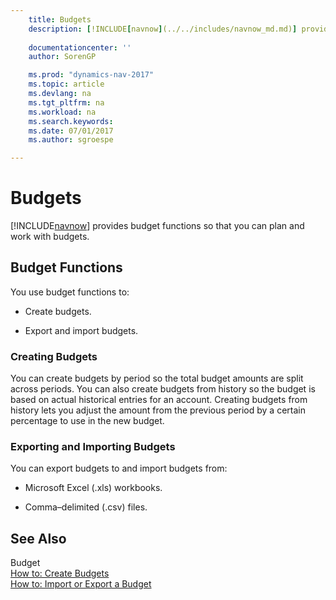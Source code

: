 ```yaml
---
    title: Budgets 
    description: [!INCLUDE[navnow](../../includes/navnow_md.md)] provides budget functions so that you can plan and work with budgets.
    
    documentationcenter: ''
    author: SorenGP

    ms.prod: "dynamics-nav-2017"
    ms.topic: article
    ms.devlang: na
    ms.tgt_pltfrm: na
    ms.workload: na
    ms.search.keywords:
    ms.date: 07/01/2017
    ms.author: sgroespe

---
```

# Budgets
[!INCLUDE[navnow](../../includes/navnow_md.md)] provides budget functions so that you can plan and work with budgets.  
  
## Budget Functions  
 You use budget functions to:  
  
-   Create budgets.  
  
-   Export and import budgets.  
  
### Creating Budgets  
 You can create budgets by period so the total budget amounts are split across periods. You can also create budgets from history so the budget is based on actual historical entries for an account. Creating budgets from history lets you adjust the amount from the previous period by a certain percentage to use in the new budget.  
  
### Exporting and Importing Budgets  
 You can export budgets to and import budgets from:  
  
-   Microsoft Excel (.xls) workbooks.  
  
-   Comma–delimited (.csv) files.  
  
## See Also  
 Budget   
 [How to: Create Budgets](how-to-create-budgets.md)   
 [How to: Import or Export a Budget](how-to-import-or-export-a-budget.md)
